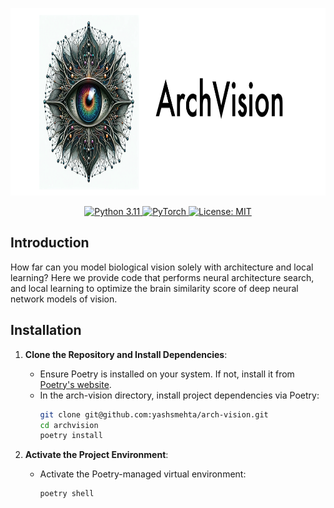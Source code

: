 <p align="center"> <img height="300" src="imgs/arch-vision.png" alt="ArchVision Logo"> </p>

<p align="center">
  <a href="https://docs.python.org/3/whatsnew/3.11.html">
    <img src="https://img.shields.io/badge/python-3.11-blue.svg?style=for-the-badge&logo=python" alt="Python 3.11"/>
  </a>
  <a href="https://www.pytorch.com/">
    <img src="https://img.shields.io/badge/PyTorch-2.2-blue?style=for-the-badge&logo=pytorch&labelColor=gray&color=orange" alt="PyTorch"/>
  </a>
  <a href="https://github.com/yourusername/yourrepository/edit/master/LICENSE">
    <img src="https://img.shields.io/badge/License-MIT-yellow.svg?style=for-the-badge&logo=open-source-initiative" alt="License: MIT"/>
  </a>
</p>


## Introduction
How far can you model biological vision solely with architecture and local learning? Here we provide code that performs neural architecture search, and local learning to optimize the brain similarity score of deep neural network models of vision.

## Installation
1. **Clone the Repository and Install Dependencies**: 
   - Ensure Poetry is installed on your system. If not, install it from [Poetry's website](https://python-poetry.org/docs/#installation). 
   - In the arch-vision directory, install project dependencies via Poetry:
     ```bash
     git clone git@github.com:yashsmehta/arch-vision.git
     cd archvision
     poetry install
     ```

3. **Activate the Project Environment**:
   - Activate the Poetry-managed virtual environment:
     ```bash
     poetry shell
     ```



